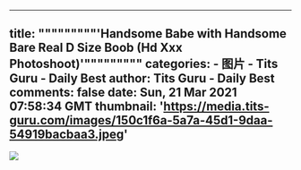 
---
title: """""""""'Handsome Babe with Handsome Bare Real D Size Boob (Hd Xxx Photoshoot)'"""""""""
categories: 
    - 图片
    - Tits Guru - Daily Best
author: Tits Guru - Daily Best
comments: false
date: Sun, 21 Mar 2021 07:58:34 GMT
thumbnail: 'https://media.tits-guru.com/images/150c1f6a-5a7a-45d1-9daa-54919bacbaa3.jpeg'
---

<div>   
<img src="https://media.tits-guru.com/images/150c1f6a-5a7a-45d1-9daa-54919bacbaa3.jpeg" referrerpolicy="no-referrer">  
</div>
            